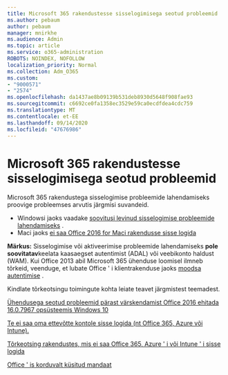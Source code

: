 ```yaml
---
title: Microsoft 365 rakendustesse sisselogimisega seotud probleemid
ms.author: pebaum
author: pebaum
manager: mnirkhe
ms.audience: Admin
ms.topic: article
ms.service: o365-administration
ROBOTS: NOINDEX, NOFOLLOW
localization_priority: Normal
ms.collection: Adm_O365
ms.custom:
- "9000571"
- "2574"
ms.openlocfilehash: da1437ae8b09139b531deb8930d5648f908fae93
ms.sourcegitcommit: c6692ce0fa1358ec3529e59ca0ecdfdea4cdc759
ms.translationtype: MT
ms.contentlocale: et-EE
ms.lasthandoff: 09/14/2020
ms.locfileid: "47676986"
---
```

# <a name="issues-signing-into-microsoft-365-apps"></a>Microsoft 365 rakendustesse sisselogimisega seotud probleemid

Microsoft 365 rakendustega sisselogimise probleemide lahendamiseks proovige probleemses arvutis järgmisi suvandeid.  

- Windowsi jaoks vaadake [soovitusi levinud sisselogimise probleemide lahendamiseks](https://docs.microsoft.com/office365/troubleshoot/administration/disabling-adal-wam-not-recommended#recommendations-on-resolving-common-sign-in-issues) .
- Maci jaoks  [ei saa Office 2016 for Maci rakendusse sisse logida](https://docs.microsoft.com/office365/troubleshoot/authentication/sign-in-to-office-2016-for-mac-fail)

**Märkus:** Sisselogimise või aktiveerimise probleemide lahendamiseks  **pole soovitatav**keelata kaasaegset autentimist (ADAL) või veebikonto haldust (WAM). Kui Office 2013 abil Microsoft 365 ühenduse loomisel ilmneb tõrkeid, veenduge, et lubate Office ' i klientrakenduse jaoks [moodsa autentimise](https://docs.microsoft.com/microsoft-365/admin/security-and-compliance/enable-modern-authentication)  .

Kindlate tõrkeotsingu toimingute kohta leiate teavet järgmistest teemadest.

[Ühendusega seotud probleemid pärast värskendamist Office 2016 ehitada 16.0.7967 opsüsteemis Windows 10](https://docs.microsoft.com/office365/troubleshoot/administration/connection-issue-when-sign-in-office-2016)  

[Te ei saa oma ettevõtte kontole sisse logida (nt Office 365, Azure või Intune).](https://docs.microsoft.com/office365/troubleshoot/authentication/sign-in-to-office-365-azure-intune)

[Tõrkeotsing rakendustes, mis ei saa Office 365, Azure ' i või Intune ' i sisse logida](https://support.office.com/article/how-to-troubleshoot-non-browser-apps-that-can-t-sign-in-to-office-365-azure-or-intune-3ba1b268-66f6-462c-b0e5-070f5c2603c1?ui=en-US&rs=en-US&ad=US)

[Office ' is korduvalt küsitud mandaat](https://docs.microsoft.com/office365/troubleshoot/authentication/access-denied-when-connect-to-office-365)